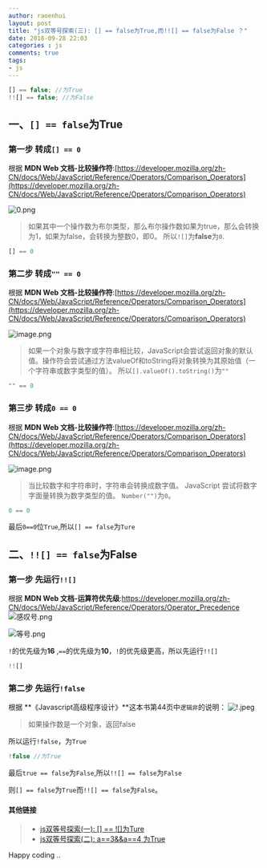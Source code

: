 ```yaml
---
author: raoenhui
layout: post
title: "js双等号探索(三): [] == false为True,而!![] == false为False ？"
date: 2018-09-28 22:03
categories : js
comments: true
tags:
- js
---
```


```javascript
[] == false; //为True
!![] == false; //为False
```

##   一、`[] == false`为True


### 第一步 转成`[] == 0`

根据 **MDN Web 文档-比较操作符**:[https://developer.mozilla.org/zh-CN/docs/Web/JavaScript/Reference/Operators/Comparison_Operators](https://developer.mozilla.org/zh-CN/docs/Web/JavaScript/Reference/Operators/Comparison_Operators)

![0.png](https://upload-images.jianshu.io/upload_images/9902136-9095106c1abdb3d7.png?imageMogr2/auto-orient/strip%7CimageView2/2/w/1240)

> 如果其中一个操作数为布尔类型，那么布尔操作数如果为true，那么会转换为1，如果为false，会转换为整数0，即0。
所以`![]`为**false**为`0`.

```javascript
[] == 0
```

### 第二步 转成`"" == 0`

根据 **MDN Web 文档-比较操作符**:[https://developer.mozilla.org/zh-CN/docs/Web/JavaScript/Reference/Operators/Comparison_Operators](https://developer.mozilla.org/zh-CN/docs/Web/JavaScript/Reference/Operators/Comparison_Operators)

![image.png](https://upload-images.jianshu.io/upload_images/9902136-65d3e3b5e9664afb.png?imageMogr2/auto-orient/strip%7CimageView2/2/w/1240)

> 如果一个对象与数字或字符串相比较，JavaScript会尝试返回对象的默认值。操作符会尝试通过方法valueOf和toString将对象转换为其原始值（一个字符串或数字类型的值）。
所以`[].valueOf().toString()`为`""`

```javascript
"" == 0
```

### 第三步 转成`0 == 0`
根据 **MDN Web 文档-比较操作符**:[https://developer.mozilla.org/zh-CN/docs/Web/JavaScript/Reference/Operators/Comparison_Operators](https://developer.mozilla.org/zh-CN/docs/Web/JavaScript/Reference/Operators/Comparison_Operators)

![image.png](https://upload-images.jianshu.io/upload_images/9902136-c98955d2dd379de9.png?imageMogr2/auto-orient/strip%7CimageView2/2/w/1240)

> 当比较数字和字符串时，字符串会转换成数字值。 JavaScript 尝试将数字字面量转换为数字类型的值。
`Number("")`为`0`。

```javascript
0 == 0
```

最后`0==0`位`True`,所以`[] == false`为`Ture`


##   二、`!![] == false`为False


### 第一步 先运行`!![]`

根据 **MDN Web 文档-运算符优先级**:[https://developer.mozilla.org/zh-CN/docs/Web/JavaScript/Reference/Operators/Operator_Precedence
](https://developer.mozilla.org/zh-CN/docs/Web/JavaScript/Reference/Operators/Operator_Precedence)
![感叹号.png](https://upload-images.jianshu.io/upload_images/9902136-e79e6e4918062b3c.png?imageMogr2/auto-orient/strip%7CimageView2/2/w/1240)

![等号.png](https://upload-images.jianshu.io/upload_images/9902136-48f91d66e4a6a15d.png?imageMogr2/auto-orient/strip%7CimageView2/2/w/1240)

`!`的优先级为**16** ,`==`的优先级为**10**，`!`的优先级更高，所以先运行`!![]`
```javascript
!![]
```
### 第二步 先运行`!false`

根据 **《Javascript高级程序设计》**这本书第44页中`逻辑非`的说明：
![!.jpeg](https://upload-images.jianshu.io/upload_images/9902136-cc3de1635fe5dfc3.jpeg?imageMogr2/auto-orient/strip%7CimageView2/2/w/1240)

> 如果操作数是一个对象，返回false

所以运行`!false`，为`True`
```javascript
!false //为True
```
最后`true == false`为`False`,所以`!![] == false`为`False`

则`[] == false`为`True`而`!![] == false`为`False`。

#### 其他链接

> * [js双等号探索(一): [] == ![]为Ture](https://raoenhui.github.io/js/2018/09/22/compare1/)
> * [js双等号探索(二): a==3&&a==4 为True](https://raoenhui.github.io/js/2018/09/23/compare2/)

Happy coding .. 

